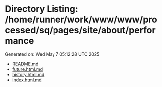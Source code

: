 # Directory Listing: /home/runner/work/www/www/processed/sq/pages/site/about/performance
Generated on: Wed May  7 05:12:28 UTC 2025

- [README.md](README.md)
- [future.html.md](future.html.md)
- [history.html.md](history.html.md)
- [index.html.md](index.html.md)
